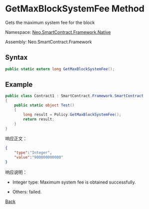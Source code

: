# GetMaxBlockSystemFee Method

Gets the maximum system fee for the block

Namespace: [Neo.SmartContract.Framework.Native](../../Neo.SmartContract.Framework.Native.md)

Assembly: Neo.SmartContract.Framework

## Syntax

```c#
public static extern long GetMaxBlockSystemFee();
```

## Example

```c#
public class Contract1 : SmartContract.Framework.SmartContract
{
    public static object Test()
    {
        long result = Policy.GetMaxBlockSystemFee();
        return result;
    }
}
```

响应正文：

```json
{
	"type":"Integer",
	"value":"900000000000"
}
```

响应说明：

- Integer type: Maximum system fee is obtained successfully.

- Others: failed.

[Back](../Policy.md)